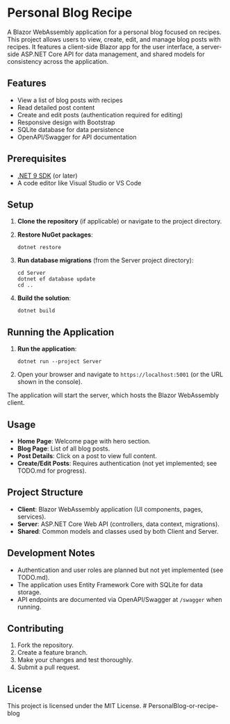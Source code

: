 # Personal Blog Recipe

A Blazor WebAssembly application for a personal blog focused on recipes. This project allows users to view, create, edit, and manage blog posts with recipes. It features a client-side Blazor app for the user interface, a server-side ASP.NET Core API for data management, and shared models for consistency across the application.

## Features

- View a list of blog posts with recipes
- Read detailed post content
- Create and edit posts (authentication required for editing)
- Responsive design with Bootstrap
- SQLite database for data persistence
- OpenAPI/Swagger for API documentation

## Prerequisites

- [.NET 9 SDK](https://dotnet.microsoft.com/download/dotnet/9.0) (or later)
- A code editor like Visual Studio or VS Code

## Setup

1. **Clone the repository** (if applicable) or navigate to the project directory.

2. **Restore NuGet packages**:
   ```
   dotnet restore
   ```

3. **Run database migrations** (from the Server project directory):
   ```
   cd Server
   dotnet ef database update
   cd ..
   ```

4. **Build the solution**:
   ```
   dotnet build
   ```

## Running the Application

1. **Run the application**:
   ```
   dotnet run --project Server
   ```

2. Open your browser and navigate to `https://localhost:5001` (or the URL shown in the console).

The application will start the server, which hosts the Blazor WebAssembly client.

## Usage

- **Home Page**: Welcome page with hero section.
- **Blog Page**: List of all blog posts.
- **Post Details**: Click on a post to view full content.
- **Create/Edit Posts**: Requires authentication (not yet implemented; see TODO.md for progress).

## Project Structure

- **Client**: Blazor WebAssembly application (UI components, pages, services).
- **Server**: ASP.NET Core Web API (controllers, data context, migrations).
- **Shared**: Common models and classes used by both Client and Server.

## Development Notes

- Authentication and user roles are planned but not yet implemented (see TODO.md).
- The application uses Entity Framework Core with SQLite for data storage.
- API endpoints are documented via OpenAPI/Swagger at `/swagger` when running.

## Contributing

1. Fork the repository.
2. Create a feature branch.
3. Make your changes and test thoroughly.
4. Submit a pull request.

## License

This project is licensed under the MIT License.
#   P e r s o n a l B l o g - o r - r e c i p e - b l o g  
 